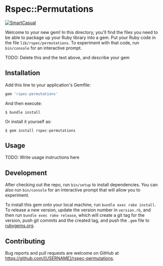 # Rspec::Permutations

[![SmartCasual](https://circleci.com/gh/SmartCasual/rspec-permutations.svg?style=svg)](https://app.circleci.com/pipelines/github/SmartCasual/rspec-permutations)

Welcome to your new gem! In this directory, you'll find the files you need to be able to package up your Ruby library into a gem. Put your Ruby code in the file `lib/rspec/permutations`. To experiment with that code, run `bin/console` for an interactive prompt.

TODO: Delete this and the text above, and describe your gem

## Installation

Add this line to your application's Gemfile:

```ruby
gem 'rspec-permutations'
```

And then execute:

    $ bundle install

Or install it yourself as:

    $ gem install rspec-permutations

## Usage

TODO: Write usage instructions here

## Development

After checking out the repo, run `bin/setup` to install dependencies. You can also run `bin/console` for an interactive prompt that will allow you to experiment.

To install this gem onto your local machine, run `bundle exec rake install`. To release a new version, update the version number in `version.rb`, and then run `bundle exec rake release`, which will create a git tag for the version, push git commits and the created tag, and push the `.gem` file to [rubygems.org](https://rubygems.org).

## Contributing

Bug reports and pull requests are welcome on GitHub at https://github.com/[USERNAME]/rspec-permutations.
